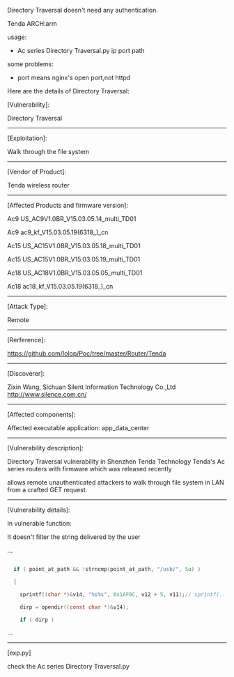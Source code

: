 Directory Traversal doesn't need any authentication.

Tenda ARCH:arm

usage: 

- Ac series Directory Traversal.py ip port path

some problems: 

- port means nginx's open port,not httpd


Here are the details of Directory Traversal:

[Vulnerability]:

Directory Traversal

-----------------------------

[Exploitation]:

Walk through the file system

-----------------------------

[Vendor of Product]:

Tenda wireless router

-----------------------------

[Affected Products and firmware version]:

Ac9   US_AC9V1.0BR_V15.03.05.14_multi_TD01

Ac9   ac9_kf_V15.03.05.19(6318_)_cn

Ac15  US_AC15V1.0BR_V15.03.05.18_multi_TD01

Ac15  US_AC15V1.0BR_V15.03.05.19_multi_TD01

Ac18  US_AC18V1.0BR_V15.03.05.05_multi_TD01

Ac18  ac18_kf_V15.03.05.19(6318_)_cn

-----------------------------

[Attack Type]:

Remote

-----------------------------

[Rerference]:

https://github.com/Iolop/Poc/tree/master/Router/Tenda

-----------------------------

[Discoverer]:

Zixin Wang, Sichuan Silent Information Technology Co.,Ltd http://www.silence.com.cn/

-----------------------------

[Affected components]:

Affected executable application: app_data_center

-----------------------------

[Vulnerability description]:

Directory Traversal vulnerability in Shenzhen Tenda Technology Tenda's Ac series routers with firmware which was released recently 

allows remote unauthenticated attackers to walk through file system in LAN from a crafted GET request.

-----------------------------

[Vulnerability details]:

In vulnerable function:

It doesn't filter the string delivered by the user

...

```c

  if ( point_at_path && !strncmp(point_at_path, "/usb/", 5u) )

  {

    sprintf((char *)&v14, "%s%s", 0x1AF0C, v12 + 5, v11);// sprintf(..../var/etc/upan,point_at_path)

    dirp = opendir((const char *)&v14);

    if ( dirp )

```

...

-----------------------------

[exp.py]

check the Ac series Directory Traversal.py


